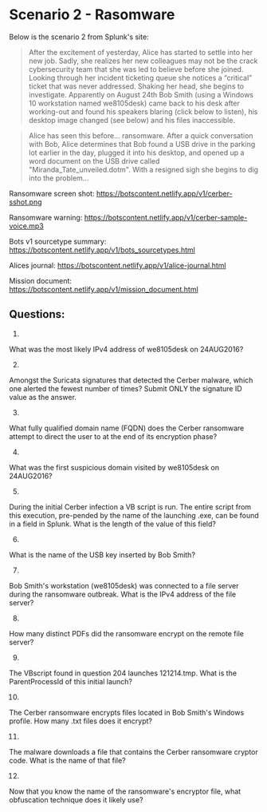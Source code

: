 # Scenario 2 - Rasomware



Below is the scenario 2 from Splunk's site:

>After the excitement of yesterday, Alice has started to settle into her new job. Sadly, she realizes her new colleagues may not be the crack cybersecurity team that she was led to believe before she joined. Looking through her incident ticketing queue she notices a “critical” ticket that was never addressed. Shaking her head, she begins to investigate. Apparently on August 24th Bob Smith (using a Windows 10 workstation named we8105desk) came back to his desk after working-out and found his speakers blaring (click below to listen), his desktop image changed (see below) and his files inaccessible.

>Alice has seen this before... ransomware. After a quick conversation with Bob, Alice determines that Bob found a USB drive in the parking lot earlier in the day, plugged it into his desktop, and opened up a word document on the USB drive called "Miranda_Tate_unveiled.dotm". With a resigned sigh she begins to dig into the problem...

Ransomware screen shot: https://botscontent.netlify.app/v1/cerber-sshot.png

Ransomware warning: https://botscontent.netlify.app/v1/cerber-sample-voice.mp3

Bots v1 sourcetype summary: https://botscontent.netlify.app/v1/bots_sourcetypes.html

Alices journal: https://botscontent.netlify.app/v1/alice-journal.html

Mission document: https://botscontent.netlify.app/v1/mission_document.html



## Questions:
1.
What was the most likely IPv4 address of we8105desk on 24AUG2016?




2.
Amongst the Suricata signatures that detected the Cerber malware, which one alerted the fewest number of times? Submit ONLY the signature ID value as the answer.




3.
What fully qualified domain name (FQDN) does the Cerber ransomware attempt to direct the user to at the end of its encryption phase?




4.
What was the first suspicious domain visited by we8105desk on 24AUG2016?




5.
During the initial Cerber infection a VB script is run. The entire script from this execution, pre-pended by the name of the launching .exe, can be found in a field in Splunk. What is the length of the value of this field?




6.
What is the name of the USB key inserted by Bob Smith?




7.
Bob Smith's workstation (we8105desk) was connected to a file server during the ransomware outbreak. What is the IPv4 address of the file server?




8.
How many distinct PDFs did the ransomware encrypt on the remote file server?




9.
The VBscript found in question 204 launches 121214.tmp. What is the ParentProcessId of this initial launch?




10.
The Cerber ransomware encrypts files located in Bob Smith's Windows profile. How many .txt files does it encrypt?




11.
The malware downloads a file that contains the Cerber ransomware cryptor code. What is the name of that file?




12.
Now that you know the name of the ransomware's encryptor file, what obfuscation technique does it likely use?




